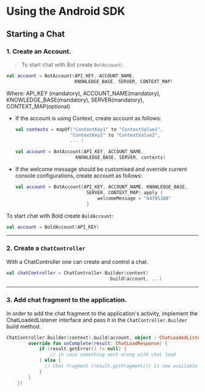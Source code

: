 # Using the Android SDK

## Starting a Chat  
### 1. Create an Account.

  > To start chat with Bot create `BotAccount`:  
    
  ```kotlin
  val account = BotAccount(API_KEY, ACCOUNT_NAME,
                           KNOWLEDGE_BASE, SERVER, CONTEXT_MAP)
  ```  
  
Where: API_KEY (mandatory), ACCOUNT_NAME(mandatory), KNOWLEDGE_BASE(mandatory), SERVER(mandatory), CONTEXT_MAP(optional)

  - If the account is using Context, create account as follows:

    ```kotlin
    val contexts = mapOf("ContextKey1" to "ContextValue1",
                        "ContextKey2" to "ContextValue2",
                        ... )

    val account = BotAccount(API_KEY, ACCOUNT_NAME,
                          KNOWLEDGE_BASE, SERVER, contexts)
    ```

  - If the welcome message should be customised and override current console configurations, create account as follows:

    ```kotlin
    val account = BotAccount(API_KEY, ACCOUNT_NAME, KNOWLEDGE_BASE,
                              SERVER, CONTEXT_MAP).apply {
                                  welcomeMessage = "64785388"
                              }
    ```

To start chat with Bold create `BoldAccount`:

  ```kotlin
  val account = BoldAccount(API_KEY)
  ```

---

### 2. Create a `ChatController`
With a ChatController one can create and control a chat.

```kotlin
val chatController = ChatController.Builder(context)                                                     
                                     .build(account, ...)
```

---

### 3. Add chat fragment to the application.

In order to add the chat fragment to the application's activity, implement the ChatLoadedListener interface and pass it in the `ChatController.Builder` build method.

```kotlin
ChatController.Builder(context).build(account, object : ChatLoadedListener {
        override fun onComplete(result: ChatLoadResponse) {
            if (result.getError() != null) {
                // in case something went wrong with chat load
            } else {
              // Chat fragment (result.getFragment()) is now available on the result and be added to the applications activity.
            }
        }
    })
```

